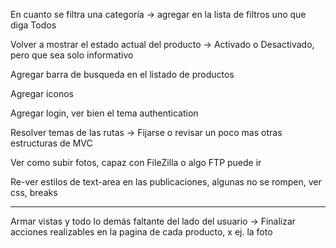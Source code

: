 En cuanto se filtra una categoría
-> agregar en la lista de filtros uno que diga Todos

Volver a mostrar el estado actual del producto
-> Activado o Desactivado, pero que sea solo informativo

Agregar barra de busqueda en el listado de productos

Agregar iconos

Agregar login, ver bien el tema authentication

Resolver temas de las rutas
-> Fijarse o revisar un poco mas otras estructuras de MVC

Ver como subir fotos, capaz con FileZilla o algo FTP puede ir

Re-ver estilos de text-area en las publicaciones, algunas no se rompen, ver css, breaks

---

Armar vistas y todo lo demás faltante del lado del usuario
-> Finalizar acciones realizables en la pagina de cada producto, x ej. la foto
